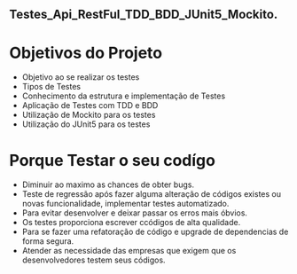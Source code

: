 ## Testes_Api_RestFul_TDD_BDD_JUnit5_Mockito.

# Objetivos do Projeto

- Objetivo ao se realizar os testes
- Tipos de Testes
- Conhecimento da estrutura e implementação de Testes
- Aplicação de Testes com TDD e BDD
- Utilização de Mockito para os testes
- Utilização do JUnit5 para os testes

# Porque Testar o seu codígo

- Diminuir ao maximo as chances de obter bugs.
- Teste de regressão após fazer alguma alteração de códigos existes ou novas funcionalidade, implementar testes automatizado.
- Para evitar desenvolver e deixar passar os erros mais óbvios.
- Os testes proporciona escrever ccódigos de alta qualidade.
- Para se fazer uma refatoração de código e upgrade de dependencias de forma segura.
- Atender as necessidade das empresas que exigem que os desenvolvedores testem seus códigos.